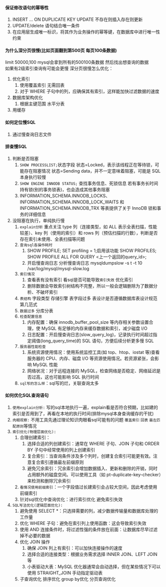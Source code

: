 #### 保证修改语句的幂等性
1. INSERT ... ON DUPLICATE KEY UPDATE 不存在则插入存在则更新
2. UPDATE/delete 语句结合唯一条件
3. 在应用层生成唯一标识，将其作为业务操作的幂等键，在数据库中进行唯一性约束


#### 为什么深分页很慢(比如页面翻到第500页 每页100条数据)
limit 50000,100 mysql会拿到所有的500100条数据 然后找出想查询的数据  
如果有2级索引查询有可能会更慢
深分页很慢怎么优化：
1. 优化索引
    1. 使用覆盖索引 无需回表
    2. 对于 WHERE 子句中的列，应确保其有索引，这样能加快过滤数据的速度
2. 数据库架构优化
    1. 根据主键范围 水平分表
3. 用缓存


#### 如何定位慢SQL
1. 通过慢查询日志文件


#### 排查慢SQL
1. 判断是否阻塞
    1. `SHOW PROCESSLIST;`状态字段
    状态=Locked，表示该线程正在等待锁，可能存在阻塞情况
    状态=Sending data，并不一定意味着阻塞，可能是 SQL 本身执行较慢
    2. `SHOW ENGINE INNODB STATUS;` 查找事务信息、死锁信息
    若有事务长时间持有锁(别的事务锁表)，也会造成其他事务阻塞
    3. INFORMATION_SCHEMA.INNODB_LOCKS、INFORMATION_SCHEMA.INNODB_LOCK_WAITS 和 INFORMATION_SCHEMA.INNODB_TRX 等表提供了关于 InnoDB 锁和事务的详细信息
2. 没阻塞在执行，单纯执行慢
    1. `explain分析`
       重点关注 type 列（连接类型，如 ALL 表示全表扫描，性能较差）、key 列（使用的索引）和 rows 列（预估扫描的行数），判断是否存在索引未使用、全表扫描等问题
    2. `查询sql各操作耗时`
        1. SHOW PROFILE; SET profiling = 1;启用该功能 SHOW PROFILES; SHOW PROFILE ALL FOR QUERY <上一个返回的query_id>;
        2. 开启慢查询日志 分析慢查询日志 mysqldumpslow -s t -t 10 /var/log/mysql/mysql-slow.log
    3. `索引情况`
        1. 查看表有没有索引 看sql是否可能导致`索引失效` 优化索引
        2. 删除数据会导致索引树结构不完整，所以一般会逻辑删除为了数据分析、不破坏索引
    4. `表结构` 字段类型 存储引擎 表字段过多 表设计是否遵循数据库表设计规范 第几范式
    5. `数据过多` 分库分表
    6. `检查配置信息`
        1. 内存配置：确保 innodb_buffer_pool_size 等内存相关参数设置合理，使 MySQL 有足够的内存来缓存数据和索引，减少磁盘 I/O
        2. 日志配置：开启慢查询日志(slow_query_log)，记录执行时间超过指定阈值(long_query_time)的 SQL 语句，方便后续分析更多慢 SQL
    7. `服务器性能检查`
        1. 系统资源使用情况：使用系统监控工具(如 top、htop、iostat 等)查看服务器的 CPU、内存、磁盘 I/O 等资源使用情况。若资源紧张，会影响 MySQL 性能
        2. 网络状况：对于远程连接的 MySQL，检查网络是否稳定、网络延迟是否过高，这也可能影响 SQL 执行时间
    8. `sql写的怎么样`：sql写的烂，关联查询太多


#### 如何优化SQL查询语句
1. `使用explain分析:`
   写的sql本地执行一遍，explain看是否符合预期，比如建的索引是否用到了，再看在本地的执行时间(排除mysql本身查询缓存的干扰)
2. `肉眼观察:`
   不用工具先通过理论知识肉眼看sql可能有的问题  `覆盖索引` `回表` `最左匹配原则`等情况
3. `索引优化(物理层面优化):`
    1. 合理创建索引：
        1. 选择合适的列创建索引：通常在 WHERE 子句、JOIN 子句和 ORDER BY 子句中经常使用的列上创建索引
        2. 复合索引：当查询条件涉及多个列时，创建复合索引可能更有效。注意复合索引遵循最左前缀原则
        3. 避免冗余索引：冗余索引会增加数据插入、更新和删除的开销，同时占用额外的磁盘空间。可以使用工具（如 pt-duplicate-key-checker）来检测和删除冗余索引
    2. `看情况使用前缀索引`：一个字段值过长建索引会占较大空间，因此考虑使用前缀索引
    3. 针对sql优化中查询优化：进行索引优化 避免索引失效
4. `SQL写法优化(逻辑层面优化):`
    1. 避免使用 SELECT *：只选择需要的列，减少数据传输量和数据库处理的工作量
    2. 优化 WHERE 子句：避免在索引列上使用函数：这会导致索引失效
    3. 使用 AND 连接条件时，将过滤性强的条件放在前面：让数据库尽早过滤掉不必要的数据
    4. 优化 JOIN 操作
        1. 确保 JOIN 列上有索引：可以加快连接操作的速度
        2. 选择合适的连接类型：根据业务需求选择 INNER JOIN、LEFT JOIN 等
        3. 小表驱动大表：MySQL 优化器通常会自动选择，但在某些情况下可以使用 STRAIGHT_JOIN 手动指定驱动表
    5. 子查询优化 排序优化 group by优化 分页查询优化